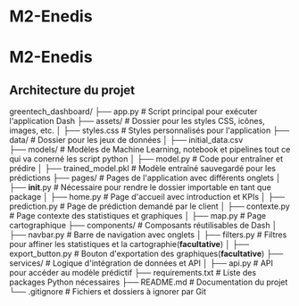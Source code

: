 # M2-Enedis

# M2-Enedis

## Architecture du projet 
greentech_dashboard/
├── app.py                     # Script principal pour exécuter l'application Dash
├── assets/                    # Dossier pour les styles CSS, icônes, images, etc.
│   ├── styles.css             # Styles personnalisés pour l'application
├── data/                      # Dossier pour les jeux de données 
│   ├── initial_data.csv       
├── models/                    # Modèles de Machine Learning, notebook et pipelines tout ce qui va conerné les script python
│   ├── model.py               # Code pour entraîner et prédire
│   ├── trained_model.pkl      # Modèle entraîné sauvegardé pour les prédictions
├── pages/                     # Pages de l'application avec différents onglets
│   ├── __init__.py            # Nécessaire pour rendre le dossier importable en tant que package
│   ├── home.py                # Page d'accueil avec introduction et KPIs
│   ├── prediction.py          # Page de prédiction demandé par le client
│   ├── contexte.py            # Page contexte des statistiques et graphiques
│   ├── map.py                 # Page cartographique
├── components/                # Composants réutilisables de Dash
│   ├── navbar.py              # Barre de navigation avec onglets
│   ├── filters.py             # Filtres pour affiner les statistiques et la cartographie(**facultative**)
│   ├── export_button.py       # Bouton d'exportation des graphiques(**facultative**)
├── services/                  # Logique d'intégration de données et API
│   ├── api.py                 # API pour accéder au modèle prédictif
├── requirements.txt           # Liste des packages Python nécessaires
├── README.md                  # Documentation du projet
└── .gitignore                 # Fichiers et dossiers à ignorer par Git
